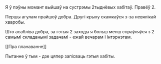 Я ў пэўны момант выйшаў на сустрэмы 2тыднёвых хабітаў. Правёў 2.

Першы агулам прайшоў добра. Другі крыху скамкаўся з-за невялікай хваробы.

Што асабліва добра, за гэтыя 2 заходы я больш менш спраўляўся з 2 самымі складанымі задачамі - ежай вечарам і інтэрнэтам. 

[[Пра планаванне]]

Пытанне ў тым - дзе цяпер запісваць гэтыя хабіты.

